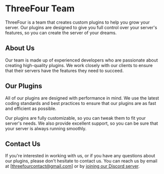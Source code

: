 # ThreeFour Team

ThreeFour is a team that creates custom plugins to help you grow your server. Our plugins are designed to give you full control over your server's features, so you can create the server of your dreams.

## About Us

Our team is made up of experienced developers who are passionate about creating high-quality plugins. We work closely with our clients to ensure that their servers have the features they need to succeed.

## Our Plugins

All of our plugins are designed with performance in mind. We use the latest coding standards and best practices to ensure that our plugins are as fast and efficient as possible.

Our plugins are fully customizable, so you can tweak them to fit your server's needs. We also provide excellent support, so you can be sure that your server is always running smoothly.

## Contact Us

If you're interested in working with us, or if you have any questions about our plugins, please don't hesitate to contact us. You can reach us by email at [threefourcontact@gmail.com] or by [joining our Discord server](https://discord.gg/XXXXXX).
